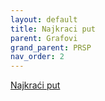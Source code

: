 ```yaml
---
layout: default
title: Najkraci put
parent: Grafovi
grand_parent: PRSP
nav_order: 2
---
```


[Najkraći put](https://cses.fi/book/book.pdf#chapter.13)
